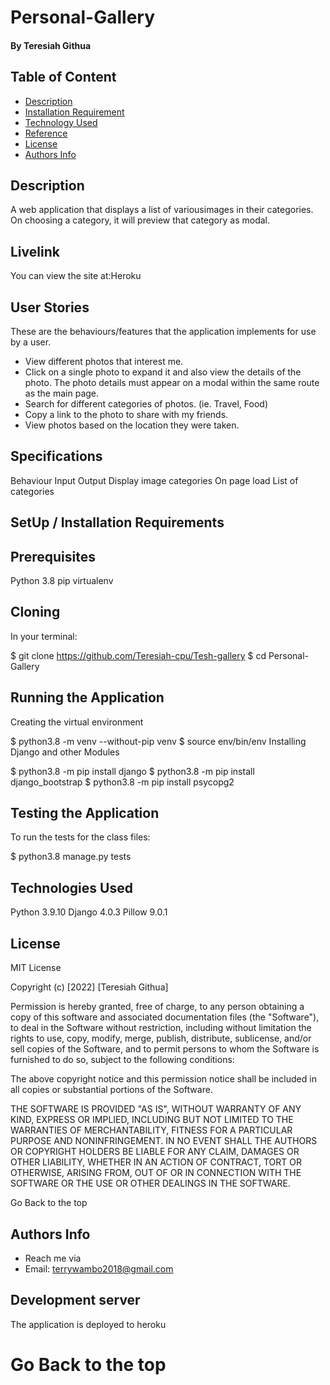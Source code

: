 # Personal-Gallery
#### By Teresiah Githua
##  Table of Content
+ [Description](#description)
+ [Installation Requirement](#Installation)
+ [Technology Used](#technology-used)
+ [Reference](#reference)
+ [License](#license)
+ [Authors Info](#author-Info)

## Description
<p>A web application that displays a list of variousimages in their categories. On choosing a category, it will preview that category as modal.</p>

## Livelink
You can view the site at:Heroku

## User Stories
These are the behaviours/features that the application implements for use by a user.

* View different photos that interest me.
* Click on a single photo to expand it and also view the details of the photo. The photo details must appear on a modal within the same route as the main page.
* Search for different categories of photos. (ie. Travel, Food)
* Copy a link to the photo to share with my friends.
* View photos based on the location they were taken.
## Specifications
Behaviour	Input	Output
Display image categories	On page load	List of categories
## SetUp / Installation Requirements
## Prerequisites
Python 3.8
pip
virtualenv
## Cloning
In your terminal:

  $ git clone https://github.com/Teresiah-cpu/Tesh-gallery
  $ cd Personal-Gallery
## Running the Application
Creating the virtual environment

  $ python3.8 -m venv --without-pip venv
  $ source env/bin/env
Installing Django and other Modules

  $ python3.8 -m pip install django
  $ python3.8 -m pip install django_bootstrap
  $ python3.8 -m pip install psycopg2
## Testing the Application
To run the tests for the class files:

  $ python3.8 manage.py tests
## Technologies Used
Python 3.9.10
Django 4.0.3
Pillow 9.0.1
## License
MIT License

Copyright (c) [2022] [Teresiah Githua]

Permission is hereby granted, free of charge, to any person obtaining a copy of this software and associated documentation files (the "Software"), to deal in the Software without restriction, including without limitation the rights to use, copy, modify, merge, publish, distribute, sublicense, and/or sell copies of the Software, and to permit persons to whom the Software is furnished to do so, subject to the following conditions:

The above copyright notice and this permission notice shall be included in all copies or substantial portions of the Software.

THE SOFTWARE IS PROVIDED "AS IS", WITHOUT WARRANTY OF ANY KIND, EXPRESS OR IMPLIED, INCLUDING BUT NOT LIMITED TO THE WARRANTIES OF MERCHANTABILITY, FITNESS FOR A PARTICULAR PURPOSE AND NONINFRINGEMENT. IN NO EVENT SHALL THE AUTHORS OR COPYRIGHT HOLDERS BE LIABLE FOR ANY CLAIM, DAMAGES OR OTHER LIABILITY, WHETHER IN AN ACTION OF CONTRACT, TORT OR OTHERWISE, ARISING FROM, OUT OF OR IN CONNECTION WITH THE SOFTWARE OR THE USE OR OTHER DEALINGS IN THE SOFTWARE.

Go Back to the top
## Authors Info
* Reach me via
* Email: terrywambo2018@gmail.com

## Development server

The application is deployed to heroku

# Go Back to the top